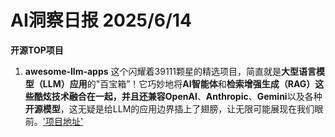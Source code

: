 # AI洞察日报 2025/6/14

**开源TOP项目**
1. **awesome-llm-apps** 这个闪耀着39111颗星的精选项目，简直就是**大型语言模型（LLM）应用**的"百宝箱”！它巧妙地将**AI智能体**和**检索增强生成（RAG）**这些酷炫技术融合在一起，并且还兼容**OpenAI**、**Anthropic**、**Gemini**以及各种**开源模型**，这无疑是给LLM的应用边界插上了翅膀，让无限可能展现在我们眼前。['项目地址'](https://github.com/Shubhamsaboo/awesome-llm-apps)